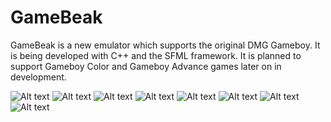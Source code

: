 # GameBeak
GameBeak is a new emulator which supports the original DMG Gameboy. It is being developed with C++ and the SFML framework.
It is planned to support Gameboy Color and Gameboy Advance games later on in development.

![Alt text](https://dl.dropboxusercontent.com/u/3623911/GameBeak%20Preview-1.png)
![Alt text](https://dl.dropboxusercontent.com/u/3623911/GameBeak%20Preview-2.png)
![Alt text](https://dl.dropboxusercontent.com/u/3623911/GameBeak%20Preview-3.png)
![Alt text](https://dl.dropboxusercontent.com/u/3623911/GameBeak%20Preview-4.png)
![Alt text](https://dl.dropboxusercontent.com/u/3623911/GameBeak%20Preview-5.png)
![Alt text](https://dl.dropboxusercontent.com/u/3623911/GameBeak%20Preview-6.png)
![Alt text](https://dl.dropboxusercontent.com/u/3623911/GameBeak%20Preview-7.png)
![Alt text](https://dl.dropboxusercontent.com/u/3623911/GameBeak%20Preview-8.png)
